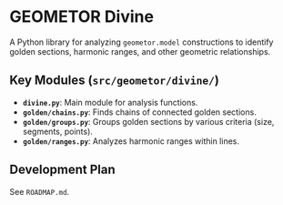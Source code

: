 # GEOMETOR Divine

A Python library for analyzing `geometor.model` constructions to identify golden sections, harmonic ranges, and other geometric relationships.

## Key Modules (`src/geometor/divine/`)

-   **`divine.py`**: Main module for analysis functions.
-   **`golden/chains.py`**: Finds chains of connected golden sections.
-   **`golden/groups.py`**: Groups golden sections by various criteria (size, segments, points).
-   **`golden/ranges.py`**: Analyzes harmonic ranges within lines.

## Development Plan

See `ROADMAP.md`.
